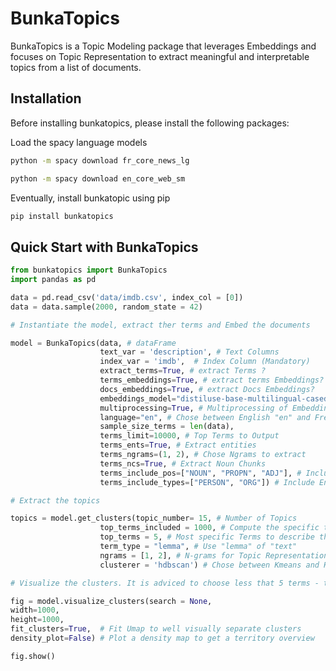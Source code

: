 # BunkaTopics

BunkaTopics is a Topic Modeling package that leverages Embeddings and focuses on Topic Representation to extract meaningful and interpretable topics from a list of documents.

## Installation

Before installing bunkatopics, please install the following packages:

Load the spacy language models

```bash
python -m spacy download fr_core_news_lg
```

```bash
python -m spacy download en_core_web_sm
```

Eventually, install bunkatopic using pip

```bash
pip install bunkatopics
```

## Quick Start with BunkaTopics

```python
from bunkatopics import BunkaTopics
import pandas as pd

data = pd.read_csv('data/imdb.csv', index_col = [0])
data = data.sample(2000, random_state = 42)

# Instantiate the model, extract ther terms and Embed the documents

model = BunkaTopics(data, # dataFrame
                    text_var = 'description', # Text Columns
                    index_var = 'imdb',  # Index Column (Mandatory)
                    extract_terms=True, # extract Terms ?
                    terms_embeddings=True, # extract terms Embeddings?
                    docs_embeddings=True, # extract Docs Embeddings?
                    embeddings_model="distiluse-base-multilingual-cased-v1", # Chose an embeddings Model
                    multiprocessing=True, # Multiprocessing of Embeddings
                    language="en", # Chose between English "en" and French "fr"
                    sample_size_terms = len(data),
                    terms_limit=10000, # Top Terms to Output
                    terms_ents=True, # Extract entities
                    terms_ngrams=(1, 2), # Chose Ngrams to extract
                    terms_ncs=True, # Extract Noun Chunks
                    terms_include_pos=["NOUN", "PROPN", "ADJ"], # Include Part-of-Speech
                    terms_include_types=["PERSON", "ORG"]) # Include Entity Types

# Extract the topics

topics = model.get_clusters(topic_number= 15, # Number of Topics
                    top_terms_included = 1000, # Compute the specific terms from the top n terms
                    top_terms = 5, # Most specific Terms to describe the topics
                    term_type = "lemma", # Use "lemma" of "text"
                    ngrams = [1, 2], # N-grams for Topic Representation
                    clusterer = 'hdbscan') # Chose between Kmeans and HDBSCAN

# Visualize the clusters. It is adviced to choose less that 5 terms - top_terms = 5 - to avoid overchanging the Figure

fig = model.visualize_clusters(search = None, 
width=1000, 
height=1000, 
fit_clusters=True,  # Fit Umap to well visually separate clusters
density_plot=False) # Plot a density map to get a territory overview

fig.show()
```
